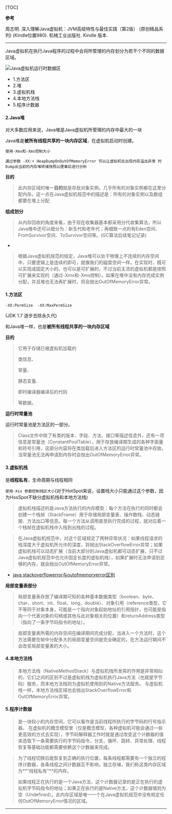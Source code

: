 [TOC]


**参考**

周志明. 深入理解Java虚拟机：JVM高级特性与最佳实践（第2版） (原创精品系列) (Kindle位置980). 机械工业出版社. Kindle 版本. 

-----


Java虚拟机在执行Java程序的过程中会将所管理的内存划分为若干个不同的数据区域。


![Java虚拟机运行时数据区](https://github.com/sparkfengbo/AndroidNotes/blob/master/PictureRes/JVM/Java%E8%99%9A%E6%8B%9F%E6%9C%BA%E8%BF%90%E8%A1%8C%E6%97%B6%E6%95%B0%E6%8D%AE%E5%8C%BA.png?raw=true)

- 1.方法区
- 2.堆
- 3.虚拟机栈
- 4.本地方法栈
- 5.程序计数器

#### 2.Java堆

对大多数应用来说，Java堆是Java虚拟机所管理的内存中最大的一块

Java堆是**被所有线程共享的一块内存区域**，在虚拟机启动时创建。

`使用-Xmx和-Xms控制大小`

`通过参数 -XX:+ HeapDumpOnOutOfMemoryError 可以让虚拟机在出现内存溢出异常 时Dump出当前的内存堆转储快照以便事后进行分析`


**目的**
>此内存区域的唯一**目的**就是存放对象实例，几乎所有的对象实例都在这里分配内存。这一点在Java虚拟机规范中的描述是：所有的对象实例以及数组都要在堆上分配**组成划分**>从内存回收的角度来看，由于现在收集器基本都采用分代收集算法，所以Java堆中还可以细分为：新生代和老年代；再细致一点的有Eden空间、FromSurvivor空间、ToSurvivor空间等。(GC算法后续笔记记录)-
>根据Java虚拟机规范的规定，Java堆可以处于物理上不连续的内存空间中，只要逻辑上是连续的即可，就像我们的磁盘空间一样。在实现时，既可以实现成固定大小的，也可以是可扩展的，不过当前主流的虚拟机都是按照可扩展来实现的（通过-Xmx和-Xms控制）。如果在堆中没有内存完成实例分配，并且堆也无法再扩展时，将会抛出OutOfMemoryError异常。


#### 1.方法区

`-XX:PermSize  -XX:MaxPermSize`

(JDK 1.7 逐步去除永久代)

和Java堆一样，也是**被所有线程共享的一块内存区域**

**目的**
>它用于存储已被虚拟机加载的
>
>类信息、
>
>常量、
>
>静态变量、
>
>即时编译器编译后的代码
>
>等数据。
**运行时常量池**

运行时常量池是方法区的一部分。

>Class文件中除了有类的版本、字段、方法、接口等描述信息外，还有一项信息是常量池（ConstantPoolTable），用于存放编译期生成的各种字面量和符号引用，这部分内容将在类加载后进入方法区的运行时常量池中存放。当常量池无法再申请到内存时会抛出OutOfMemoryError异常。

#### 3.虚拟机栈

是**线程私有**，生命周期与线程相同

`使用-Xss 参数控制栈区大小`(对于HotSpot来说，设置栈大小只能通过这个参数，因为HosSpot不缺分虚拟机栈和本地方法栈)>虚拟机栈描述的是Java方法执行的内存模型：每个方法在执行的同时都会创建一个栈帧（StackFrame）用于存储局部变量表、操作数栈、动态链接、方法出口等信息。每一个方法从调用直至执行完成的过程，就对应着一个栈帧在虚拟机栈中入栈到出栈的过程。>在Java虚拟机规范中，对这个区域规定了两种异常状况：如果线程请求的栈深度大于虚拟机所允许的深度，将抛出StackOverflowError异常；如果虚拟机栈可以动态扩展（当前大部分的Java虚拟机都可动态扩展，只不过Java虚拟机规范中也允许固定长度的虚拟机栈），如果扩展时无法申请到足够的内存，就会抛出OutOfMemoryError异常。- [java stackoverflowerror与outofmemoryerror区别](http://blog.csdn.net/chenchaofuck1/article/details/51144223)**局部变量表部分**>局部变量表存放了编译期可知的各种基本数据类型（boolean、byte、char、short、int、float、long、double）、对象引用（reference类型，它不等同于对象本身，可能是一个指向对象起始地址的引用指针，也可能是指向一个代表对象的句柄或其他与此对象相关的位置）和returnAddress类型（指向了一条字节码指令的地址）。>局部变量表所需的内存空间在编译期间完成分配，当进入一个方法时，这个方法需要在帧中分配多大的局部变量空间是完全确定的，在方法运行期间不会改变局部变量表的大小。

#### 4.本地方法栈

>本地方法栈（NativeMethodStack）与虚拟机栈所发挥的作用是非常相似的，它们之间的区别不过是虚拟机栈为虚拟机执行Java方法（也就是字节码）服务，而本地方法栈则为虚拟机使用到的Native方法服务。>与虚拟机栈一样，本地方法栈区域也会抛出StackOverflowError和OutOfMemoryError异常。

#### 5.程序计数器

>是一块较小的内存空间，它可以看作是当前线程所执行的字节码的行号指示器。在虚拟机的概念模型里（仅是概念模型，各种虚拟机可能会通过一些更高效的方式去实现），字节码解释器工作时就是通过改变这个计数器的值来选取下一条需要执行的字节码指令，分支、循环、跳转、异常处理、线程恢复等基础功能都需要依赖这个计数器来完成。>为了线程切换后能恢复到正确的执行位置，每条线程都需要有一个独立的程序计数器，各条线程之间计数器互不影响，独立存储，我们称这类内存区域为**“线程私有”**的内存。>>如果线程正在执行的是一个Java方法，这个计数器记录的是正在执行的虚拟机字节码指令的地址；如果正在执行的是Native方法，这个计数器值则为空（Undefined）。此内存区域是唯一一个在Java虚拟机规范中没有规定任何OutOfMemoryError情况的区域。

-----
